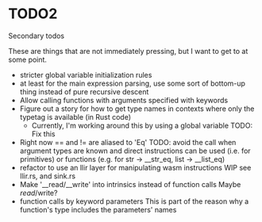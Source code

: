 # TODO2

Secondary todos

These are things that are not immediately pressing, but I want to get to
at some point.

* stricter global variable initialization rules
* at least for the main expression parsing, use
    some sort of bottom-up thing instead of pure
    recursive descent
* Allow calling functions with arguments specified
    with keywords
* Figure out a story for how to get type names
    in contexts where only the typetag is available
    (in Rust code)
    * Currently, I'm working around this by using a global variable
        TODO: Fix this
* Right now == and != are aliased to 'Eq'
    TODO: avoid the call when argument types are known and
    direct instructions can be used (i.e. for primitives)
    or functions (e.g. for str -> __str_eq, list -> __list_eq)
* refactor to use an llir layer for manipulating wasm instructions
    WIP see llir.rs, and sink.rs
* Make '__read/__write' into intrinsics instead of function calls
    Maybe $read/$write?
* function calls by keyword parameters
    This is part of the reason why a function's type
    includes the parameters' names
